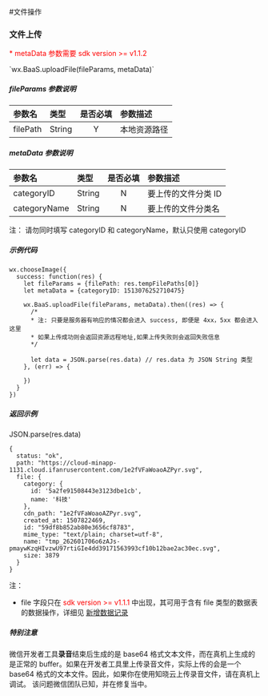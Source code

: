 #文件操作

### 文件上传

<p style='color:red'>* metaData 参数需要 sdk version >= v1.1.2</p>
`wx.BaaS.uploadFile(fileParams, metaData)`

##### fileParams 参数说明

| 参数名    | 类型    | 是否必填 | 参数描述      |
| :------- | :----- | :-----: | :------------|
| filePath | String |    Y    | 本地资源路径   |

##### metaData 参数说明

| 参数名      | 类型     | 是否必填 | 参数描述      |
| :--------  | :------ | :-----: | :------------|
| categoryID | String |    N    | 要上传的文件分类 ID |
| categoryName | String |    N    | 要上传的文件分类名 |

注： 请勿同时填写 categoryID 和 categoryName，默认只使用 categoryID


##### 示例代码

```
wx.chooseImage({
  success: function(res) {
    let fileParams = {filePath: res.tempFilePaths[0]}
    let metaData = {categoryID: 1513076252710475}

    wx.BaaS.uploadFile(fileParams, metaData).then((res) => {
      /*
      * 注: 只要是服务器有响应的情况都会进入 success, 即便是 4xx，5xx 都会进入这里
      * 如果上传成功则会返回资源远程地址,如果上传失败则会返回失败信息
      */

      let data = JSON.parse(res.data) // res.data 为 JSON String 类型
    }, (err) => {

    })
  }
})
```

##### 返回示例

JSON.parse(res.data)
```
{
  status: "ok",
  path: "https://cloud-minapp-1131.cloud.ifanrusercontent.com/1e2fVFaWoaoAZPyr.svg",
  file: {
    category: {
      id: '5a2fe91508443e3123dbe1cb',
      name: '科技'
    },
    cdn_path: "1e2fVFaWoaoAZPyr.svg",
    created_at: 1507822469,
    id: "59df8b852ab80e3656cf8783",
    mime_type: "text/plain; charset=utf-8",
    name: "tmp_262601706o6zAJs-pmaywKzqHIvzwU97rtiGIe4dd39171563993cf10b12bae2ac30ec.svg",
    size: 3879
  }
}
```

注：
- file 字段只在 <span style='color:red'> sdk version >= v1.1.1</span> 中出现，其可用于含有 file 类型的数据表的数据操作，详细见 [新增数据记录](../schema/create-record.md)


##### 特别注意
微信开发者工具**录音**结束后生成的是 base64 格式文本文件，而在真机上生成的是正常的 buffer。如果在开发者工具里上传录音文件，实际上传的会是一个 base64 格式的文本文件。因此，如果你在使用知晓云上传录音文件，请在真机上调试。
该问题微信团队已知，并在修复当中。